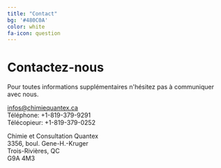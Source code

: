```yaml
---
title: "Contact"
bg: '#480C0A'
color: white
fa-icon: question
---
```


# Contactez-nous

Pour toutes informations supplémentaires n'hésitez pas à communiquer avec nous.

[infos@chimiequantex.ca](infos@chimiequantex.ca)<br/>
Téléphone: +1-819-379-9291<br/>
Télécopieur: +1-819-379-0252<br/>

Chimie et Consultation Quantex<br/>
3356, boul. Gene-H.-Kruger<br/>
Trois-Rivières, QC<br/>
G9A 4M3